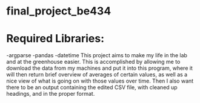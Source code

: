 # final_project_be434

# Required Libraries:
-argparse
-pandas
-datetime
This project aims to make my life in the lab and at the greenhouse easier. This is accomplished by allowing me to download the data from my machines and put it into this program, where it will then return brief overview of averages of certain values, as well as a nice view of what is going on with those values over time. Then I also want there to be an output containing the edited CSV file, with cleaned up headings, and in the proper format.
